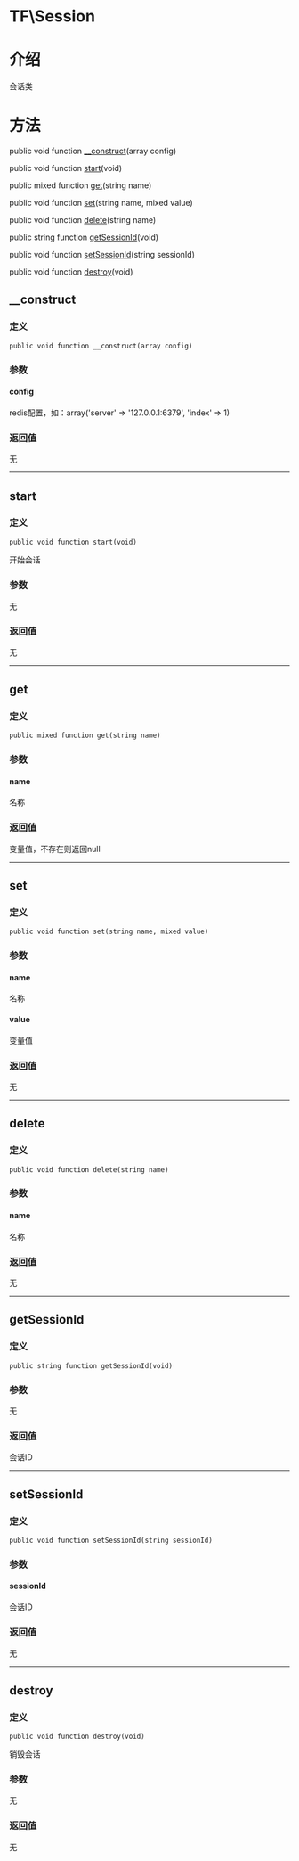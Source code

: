 # TF\Session

# 介绍
会话类

# 方法
public void function [__construct](#__construct)(array config)

public void function [start](#start)(void)

public mixed function [get](#get)(string name)

public void function [set](#set)(string name, mixed value)

public void function [delete](#delete)(string name)

public string function [getSessionId](#getsessionid)(void)

public void function [setSessionId](#setsessionid)(string sessionId)

public void function [destroy](#destroy)(void)

## __construct
### 定义
    public void function __construct(array config)
### 参数
#### config
redis配置，如：array('server' => '127.0.0.1:6379', 'index' => 1)
### 返回值
无

-----

## start
### 定义
    public void function start(void)
开始会话
### 参数
无
### 返回值
无

-----

## get
### 定义
    public mixed function get(string name)
### 参数
#### name
名称
### 返回值
变量值，不存在则返回null

-----

## set
### 定义
    public void function set(string name, mixed value)
### 参数
#### name
名称
#### value
变量值
### 返回值
无

-----

## delete
### 定义
    public void function delete(string name)
### 参数
#### name
名称
### 返回值
无

-----

## getSessionId
### 定义
    public string function getSessionId(void)
### 参数
无
### 返回值
会话ID

-----

## setSessionId
### 定义
    public void function setSessionId(string sessionId)
### 参数
#### sessionId
会话ID
### 返回值
无

-----

## destroy
### 定义
    public void function destroy(void)
销毁会话
### 参数
无
### 返回值
无
